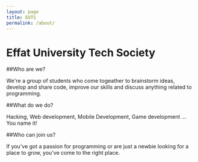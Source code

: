 ```yaml
---
layout: page
title: EUTS 
permalink: /about/
---
```




<h1> Effat University Tech Society </h1>



##Who are we? 

We're a group of students who come togeather to brainstorm ideas, develop and share code, improve our skills and discuss anything related to programming.

##What do we do?

Hacking, Web development, Mobile Development, Game development ... You name it!

##Who can join us? 

If you've got a passion for programming or are just a newbie looking for a place to grow, you've come to the right place. 


